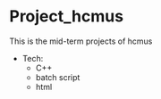 # Project_hcmus
 This is the mid-term projects of hcmus
  - Tech:
    + C++
    + batch script
    + html
